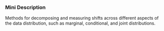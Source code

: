 ### Mini Description

Methods for decomposing and measuring shifts across different aspects of the data distribution, such as marginal, conditional, and joint distributions.
